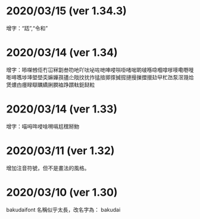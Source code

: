 # 2020/03/15 (ver 1.34.3)
增字：“踎”,“令和”

# 2020/03/14 (ver 1.34)
增字：㖭㗎乸佢冇冚冧劏叁叻吔吖呔咇咗哋唓唚唞啩啫啱啲啵喺喼嗰嗱嗲嘜嘞嘢嘥嘭噚嚿埗埲塱壆奀嫲嬅孭孻尐戙抆抌拃掹揞揤揼搣搲摙摱摷擝擸攰曱杧氹泵滘瀡烚煲燶甴癦睩瞓矋繑脷膶裇踭躀軚鈪餸𨋢

# 2020/03/14 (ver 1.33)
增字：喵呣哖唚啥嗍嗝尪䆀掰魩

# 2020/03/11 (ver 1.32)
增加注音符號，但不是畫法的風格。

# 2020/03/10 (ver 1.30)
bakudaifont 名稱似乎太長，改名字為： bakudai
